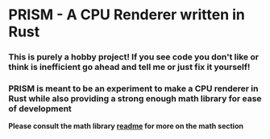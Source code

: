 # PRISM - A CPU Renderer written in Rust

### This is purely a hobby project! If you see code you don't like or think is inefficient go ahead and tell me or just fix it yourself!
### PRISM is meant to be an experiment to make a CPU renderer in Rust while also providing a strong enough math library for ease of development

**Please consult the math library [readme](src/math/README.md) for more on the math section**